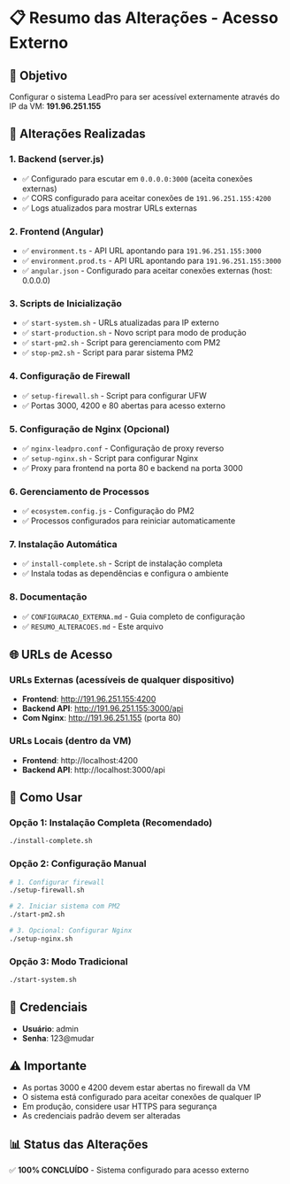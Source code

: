 # 📋 Resumo das Alterações - Acesso Externo

## 🎯 Objetivo
Configurar o sistema LeadPro para ser acessível externamente através do IP da VM: **191.96.251.155**

## 🔧 Alterações Realizadas

### 1. Backend (server.js)
- ✅ Configurado para escutar em `0.0.0.0:3000` (aceita conexões externas)
- ✅ CORS configurado para aceitar conexões de `191.96.251.155:4200`
- ✅ Logs atualizados para mostrar URLs externas

### 2. Frontend (Angular)
- ✅ `environment.ts` - API URL apontando para `191.96.251.155:3000`
- ✅ `environment.prod.ts` - API URL apontando para `191.96.251.155:3000`
- ✅ `angular.json` - Configurado para aceitar conexões externas (host: 0.0.0.0)

### 3. Scripts de Inicialização
- ✅ `start-system.sh` - URLs atualizadas para IP externo
- ✅ `start-production.sh` - Novo script para modo de produção
- ✅ `start-pm2.sh` - Script para gerenciamento com PM2
- ✅ `stop-pm2.sh` - Script para parar sistema PM2

### 4. Configuração de Firewall
- ✅ `setup-firewall.sh` - Script para configurar UFW
- ✅ Portas 3000, 4200 e 80 abertas para acesso externo

### 5. Configuração de Nginx (Opcional)
- ✅ `nginx-leadpro.conf` - Configuração de proxy reverso
- ✅ `setup-nginx.sh` - Script para configurar Nginx
- ✅ Proxy para frontend na porta 80 e backend na porta 3000

### 6. Gerenciamento de Processos
- ✅ `ecosystem.config.js` - Configuração do PM2
- ✅ Processos configurados para reiniciar automaticamente

### 7. Instalação Automática
- ✅ `install-complete.sh` - Script de instalação completa
- ✅ Instala todas as dependências e configura o ambiente

### 8. Documentação
- ✅ `CONFIGURACAO_EXTERNA.md` - Guia completo de configuração
- ✅ `RESUMO_ALTERACOES.md` - Este arquivo

## 🌐 URLs de Acesso

### URLs Externas (acessíveis de qualquer dispositivo)
- **Frontend**: http://191.96.251.155:4200
- **Backend API**: http://191.96.251.155:3000/api
- **Com Nginx**: http://191.96.251.155 (porta 80)

### URLs Locais (dentro da VM)
- **Frontend**: http://localhost:4200
- **Backend API**: http://localhost:3000/api

## 🚀 Como Usar

### Opção 1: Instalação Completa (Recomendado)
```bash
./install-complete.sh
```

### Opção 2: Configuração Manual
```bash
# 1. Configurar firewall
./setup-firewall.sh

# 2. Iniciar sistema com PM2
./start-pm2.sh

# 3. Opcional: Configurar Nginx
./setup-nginx.sh
```

### Opção 3: Modo Tradicional
```bash
./start-system.sh
```

## 🔐 Credenciais
- **Usuário**: admin
- **Senha**: 123@mudar

## ⚠️ Importante
- As portas 3000 e 4200 devem estar abertas no firewall da VM
- O sistema está configurado para aceitar conexões de qualquer IP
- Em produção, considere usar HTTPS para segurança
- As credenciais padrão devem ser alteradas

## 📊 Status das Alterações
✅ **100% CONCLUÍDO** - Sistema configurado para acesso externo
